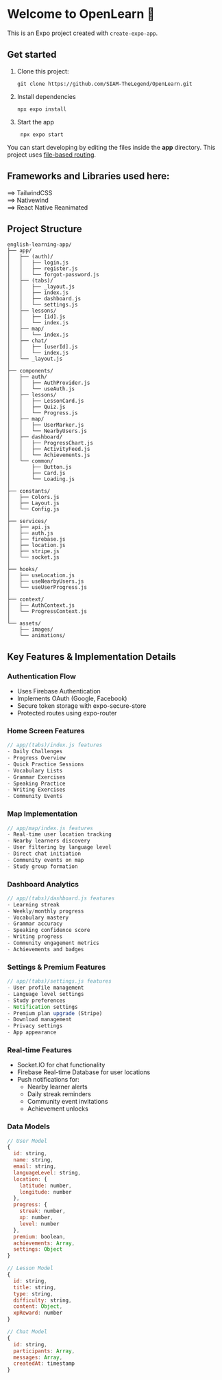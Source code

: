 # Welcome to OpenLearn 👋

This is an Expo project created with `create-expo-app`.

## Get started

1. Clone this project:

   ```
   git clone https://github.com/SIAM-TheLegend/OpenLearn.git
   ```

2. Install dependencies

   ```
   npx expo install
   ```

3. Start the app

   ```
    npx expo start
   ```

You can start developing by editing the files inside the **app** directory. This project uses [file-based routing](https://docs.expo.dev/router/introduction).

## Frameworks and Libraries used here:

==> TailwindCSS  
==> Nativewind  
==> React Native Reanimated

## Project Structure

```
english-learning-app/
├── app/
│   ├── (auth)/
│   │   ├── login.js
│   │   ├── register.js
│   │   └── forgot-password.js
│   ├── (tabs)/
│   │   ├── _layout.js
│   │   ├── index.js
│   │   ├── dashboard.js
│   │   └── settings.js
│   ├── lessons/
│   │   ├── [id].js
│   │   └── index.js
│   ├── map/
│   │   └── index.js
│   ├── chat/
│   │   ├── [userId].js
│   │   └── index.js
│   └── _layout.js
│
├── components/
│   ├── auth/
│   │   ├── AuthProvider.js
│   │   └── useAuth.js
│   ├── lessons/
│   │   ├── LessonCard.js
│   │   ├── Quiz.js
│   │   └── Progress.js
│   ├── map/
│   │   ├── UserMarker.js
│   │   └── NearbyUsers.js
│   ├── dashboard/
│   │   ├── ProgressChart.js
│   │   ├── ActivityFeed.js
│   │   └── Achievements.js
│   └── common/
│       ├── Button.js
│       ├── Card.js
│       └── Loading.js
│
├── constants/
│   ├── Colors.js
│   ├── Layout.js
│   └── Config.js
│
├── services/
│   ├── api.js
│   ├── auth.js
│   ├── firebase.js
│   ├── location.js
│   ├── stripe.js
│   └── socket.js
│
├── hooks/
│   ├── useLocation.js
│   ├── useNearbyUsers.js
│   └── useUserProgress.js
│
├── context/
│   ├── AuthContext.js
│   └── ProgressContext.js
│
└── assets/
    ├── images/
    └── animations/
```

## Key Features & Implementation Details

### Authentication Flow

- Uses Firebase Authentication
- Implements OAuth (Google, Facebook)
- Secure token storage with expo-secure-store
- Protected routes using expo-router

### Home Screen Features

```javascript
// app/(tabs)/index.js features
- Daily Challenges
- Progress Overview
- Quick Practice Sessions
- Vocabulary Lists
- Grammar Exercises
- Speaking Practice
- Writing Exercises
- Community Events
```

### Map Implementation

```javascript
// app/map/index.js features
- Real-time user location tracking
- Nearby learners discovery
- User filtering by language level
- Direct chat initiation
- Community events on map
- Study group formation
```

### Dashboard Analytics

```javascript
// app/(tabs)/dashboard.js features
- Learning streak
- Weekly/monthly progress
- Vocabulary mastery
- Grammar accuracy
- Speaking confidence score
- Writing progress
- Community engagement metrics
- Achievements and badges
```

### Settings & Premium Features

```javascript
// app/(tabs)/settings.js features
- User profile management
- Language level settings
- Study preferences
- Notification settings
- Premium plan upgrade (Stripe)
- Download management
- Privacy settings
- App appearance
```

### Real-time Features

- Socket.IO for chat functionality
- Firebase Real-time Database for user locations
- Push notifications for:
  - Nearby learner alerts
  - Daily streak reminders
  - Community event invitations
  - Achievement unlocks

### Data Models

```javascript
// User Model
{
  id: string,
  name: string,
  email: string,
  languageLevel: string,
  location: {
    latitude: number,
    longitude: number
  },
  progress: {
    streak: number,
    xp: number,
    level: number
  },
  premium: boolean,
  achievements: Array,
  settings: Object
}

// Lesson Model
{
  id: string,
  title: string,
  type: string,
  difficulty: string,
  content: Object,
  xpReward: number
}

// Chat Model
{
  id: string,
  participants: Array,
  messages: Array,
  createdAt: timestamp
}
```
